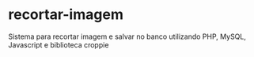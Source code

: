 # recortar-imagem
Sistema para recortar imagem e salvar no banco utilizando PHP, MySQL, Javascript e biblioteca croppie
